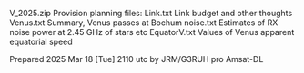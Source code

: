 V_2025.zip   Provision planning files:
     Link.txt       Link budget and other thoughts
     Venus.txt      Summary, Venus passes at Bochum
     noise.txt      Estimates of RX noise power at 2.45 GHz of stars etc
     EquatorV.txt   Values of Venus apparent equatorial speed
     
Prepared 2025 Mar 18 [Tue] 2110 utc by JRM/G3RUH pro Amsat-DL

